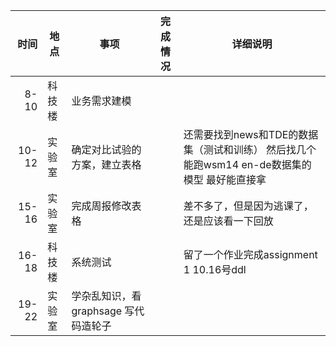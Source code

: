 |时间|地点|事项|完成情况|详细说明|
|---:|---|---|---|---|
|8-10|科技楼|业务需求建模|||
|10-12|实验室|确定对比试验的方案，建立表格||还需要找到news和TDE的数据集（测试和训练） 然后找几个能跑wsm14 en-de数据集的模型 最好能直接拿|
|15-16|实验室|完成周报修改表格||差不多了，但是因为逃课了，还是应该看一下回放|
|16-18|科技楼|系统测试||留了一个作业完成assignment 1 10.16号ddl|
|19-22|实验室|学杂乱知识，看graphsage 写代码造轮子||

